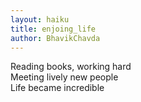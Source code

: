 ```yaml
---
layout: haiku
title: enjoing_life
author: BhavikChavda
---
```


 Reading books, working hard<br>
 Meeting lively new people<br>
 Life became incredible<br>
